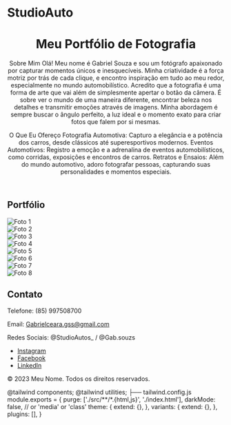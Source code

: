 # StudioAuto 
<html lang="pt-BR">
<head>
    <meta charset="UTF-8">
    <meta name="viewport" content="width=device-width, initial-scale=1.0">
    <link href="https://cdn.jsdelivr.net/npm/tailwindcss@2.2.19/dist/tailwind.min.css" rel="stylesheet">
</head>
<body class="bg-gray-100 text-gray-900 font-sans">
    <header class="bg-white shadow">
        <div class="container mx-auto px-4 py-6">
            <h1 class="text-3xl font-bold text-center">Meu Portfólio de Fotografia</h1>
        </div> Sobre Mim
Olá! Meu nome é Gabriel Souza e sou um fotógrafo apaixonado por capturar momentos únicos e inesquecíveis. Minha criatividade é a força motriz por trás de cada clique, e encontro inspiração em tudo ao meu redor, especialmente no mundo automobilístico.
Acredito que a fotografia é uma forma de arte que vai além de simplesmente apertar o botão da câmera. É sobre ver o mundo de uma maneira diferente, encontrar beleza nos detalhes e transmitir emoções através de imagens. Minha abordagem é sempre buscar o ângulo perfeito, a luz ideal e o momento exato para criar fotos que falem por si mesmas.

O Que Eu Ofereço
Fotografia Automotiva: Capturo a elegância e a potência dos carros, desde clássicos até superesportivos modernos.
Eventos Automotivos: Registro a emoção e a adrenalina de eventos automobilísticos, como corridas, exposições e encontros de carros.
Retratos e Ensaios: Além do mundo automotivo, adoro fotografar pessoas, capturando suas personalidades e momentos especiais.
    </header>
    <main class="container mx-auto px-4 py-6">
        <section id="portfolio" class="my-12">
            <h2 class="text-2xl font-semibold mb-4 text-center">Portfólio</h2>
            <div class="grid grid-cols-1 sm:grid-cols-2 md:grid-cols-3 lg:grid-cols-4 gap-6">
                <!-- Adicione suas fotos aq!
ui --> 
                <div class="bg-white shadow rounded overflow-hidden">
                    <img src="foto1.jpg" alt="Foto 1" class="w-full h-48 object-cover">
                </div> 
                <div class="bg-white shadow rounded overflow-hidden">
                    <img src="foto2.jpg" alt="Foto 2" class="w-full h-48 object-cover">
                </div>
                <div class="bg-white shadow rounded overflow-hidden">
                    <img src="foto3.jpg" alt="Foto 3" class="w-full h-48 object-cover">
                </div>
                <div class="bg-white shadow rounded overflow-hidden">
                    <img src="foto4.jpg" alt="Foto 4" class="w-full h-48 object-cover">
                </div>
                <div class="bg-white shadow rounded overflow-hidden">
                    <img src="foto5.jpg" alt="Foto 5" class="w-full h-48 object-cover">
                </div>
                <div class="bg-white shadow rounded overflow-hidden">
                    <img src="![Uploading DSC_0428.JPG…]()
" alt="Foto 6" class="w-full h-48 object-cover"> 
                </div> 
                <div class="bg-white shadow rounded overflow-hidden">
                    <img src="foto7.jpg" alt="Foto 7" class="w-full h-48 object-cover">
                </div>
                <div class="bg-white shadow rounded overflow-hidden">
                    <img src="foto8.jpg" alt="Foto 8" class="w-full h-48 object-cover">
                </div>
            </div>
        </section>
        <section id="contato" class="my-12">
            <h2 class="text-2xl font-semibold mb-4 text-center">Contato</h2>
            <div class="text-center">
                <p>Telefone: (85) 997508700 </p>
                <p>Email: Gabrielceara.gss@gmail.com</p>
                <p>Redes Sociais: @StudioAutos_ / @Gab.souzs </p>
                <ul class="flex justify-center space-x-4">
                    <li><a href="https://www.instagram.com/seuperfil" class="text-blue-500">Instagram</a></li>
                    <li><a href="https://www.facebook.com/seuperfil" class="text-blue-500">Facebook</a></li>
                    <li><a href="https://www.linkedin.com/in/seuperfil" class="text-blue-500">LinkedIn</a></li>
                </ul>
            </div>
        </section>
    </main>
    <footer class="bg-white shadow mt-12">
        <div class="container mx-auto px-4 py-6 text-center">
            <p>&copy; 2023 Meu Nome. Todos os direitos reservados.</p>
        </div>
    </footer>
</body>
</html>
@tailwind components;
@tailwind utilities;
├── tailwind.config.js module.exports = {
  purge: ['./src/**/*.{html,js}', './index.html'],
  darkMode: false, // or 'media' or 'class'
  theme: {
    extend: {},
  },
  variants: {
    extend: {},
  },
  plugins: [],
}

